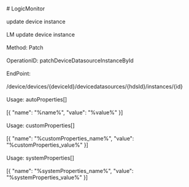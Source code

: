 <br>#     LogicMonitor</br>
<br>update device instance</br>
<br>LM update device instance</br>
<br>Method: Patch</br>
<br>OperationID: patchDeviceDatasourceInstanceById</br>
<br>EndPoint:</br>
<br>/device/devices/{deviceId}/devicedatasources/{hdsId}/instances/{id}</br>
<br>Usage: autoProperties[]</br>
<br>[{
  "name": "%name%",
  "value": "%value%"
}]</br>
<br>Usage: customProperties[]</br>
<br>[{
  "name": "%customProperties_name%",
  "value": "%customProperties_value%"
}]</br>
<br>Usage: systemProperties[]</br>
<br>[{
  "name": "%systemProperties_name%",
  "value": "%systemProperties_value%"
}]</br>
